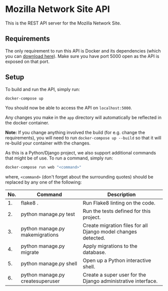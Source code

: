 # Mozilla Network Site API

This is the REST API server for the Mozilla Network Site.

## Requirements

The only requirement to run this API is Docker and its dependencies (which you can [download here](https://www.docker.com/products/docker)). Make sure you have port 5000 open as the API is exposed on that port.

## Setup

To build and run the API, simply run:
```bash
docker-compose up
```
You should now be able to access the API on `localhost:5000`.

Any changes you make in the `app` directory will automatically be reflected in the docker container.

**Note:** If you change anything involved the build (for e.g. change the requirements), you will need to run `docker-compose up --build` so that it will re-build your container with the changes.

As this is a Python/Django project, we also support additional commands that might be of use. To run a command, simply run:
```bash
docker-compose run web "<command>"
```
where, `<command>` (don't forget about the surrounding quotes) should be replaced by any one of the following:

| No. | Command | Description |
| --- | ------- | ----------- |
| 1. | flake8 . | Run Flake8 linting on the code.  |
| 2. | python manage.py test | Run the tests defined for this project. |
| 3. | python manage.py makemigrations | Create migration files for all Django model changes detected. |
| 4. | python manage.py migrate | Apply migrations to the database. |
| 5. | python manage.py shell | Open up a Python interactive shell. |
| 6. | python manage.py createsuperuser | Create a super user for the Django administrative interface. |
